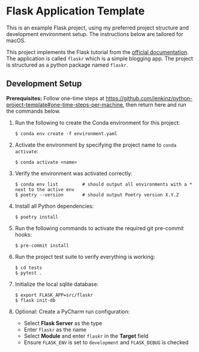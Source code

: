 # Flask Application Template

This is an example Flask project, using my preferred project structure and
development environment setup. The instructions below are tailored for macOS.

This project implements the Flask tutorial from
the [official documentation](https://flask.palletsprojects.com/en/2.1.x/tutorial/).
The application is called `flaskr` which is a simple blogging app. The
project is structured as a python package named `flaskr`.

## Development Setup

**Prerequisites:** Follow one-time steps
at https://github.com/jenkinz/python-project-template#one-time-steps-per-machine,
then return here and run the commands below.

1.  Run the following to create the Conda environment for this project:

        $ conda env create -f environment.yaml

2.  Activate the environment by specifying the project name to `conda activate`:

        $ conda activate <name>

3.  Verify the environment was activated correctly:

        $ conda env list         # should output all environments with a * next to the active env
        $ poetry --version       # should output Poetry version X.Y.Z

4.  Install all Python dependencies:

        $ poetry install

5.  Run the following commands to activate the required git pre-commit hooks:

        $ pre-commit install

6.  Run the project test suite to verify everything is working:

        $ cd tests
        $ pytest .

7.  Initialize the local sqlite database:

        $ export FLASK_APP=src/flaskr
        $ flask init-db

8.  Optional: Create a PyCharm run configuration:
    - Select **Flask Server** as the type
    - Enter `flaskr` as the name
    - Select **Module** and enter `flaskr` in the **Target** field
    - Ensure `FLASK_ENV` is set to `development` and `FLASK_DEBUG` is checked
